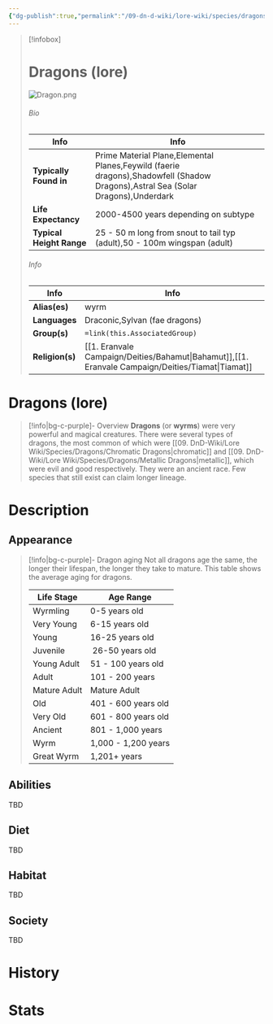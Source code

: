 ```yaml
---
{"dg-publish":true,"permalink":"/09-dn-d-wiki/lore-wiki/species/dragons/dragons-lore/","tags":["species","dragon"]}
---
```



> [!infobox]
> # Dragons (lore) 
> ![Dragon.png](/img/user/z_Assets/Dragon.png)
> ###### Bio
> | Info | Info |
>  |---|---|
> **Typically Found in** | Prime Material Plane,Elemental Planes,Feywild (faerie dragons),Shadowfell (Shadow Dragons),Astral Sea (Solar Dragons),Underdark |
> **Life Expectancy** | 2000-4500 years depending on subtype |
> **Typical Height Range**  | 25 - 50 m long from snout to tail typ (adult),50 - 100m wingspan (adult) |
> ###### Info
> | Info | Info |
>  |---|---|
> **Alias(es)** | wyrm |
>  **Languages** | Draconic,Sylvan (fae dragons) |
> **Group(s)** | `=link(this.AssociatedGroup)` |
> **Religion(s)** | [[1. Eranvale Campaign/Deities/Bahamut\|Bahamut]],[[1. Eranvale Campaign/Deities/Tiamat\|Tiamat]] |

# **Dragons (lore)**
> [!info|bg-c-purple]- Overview
> **Dragons** (or **wyrms**) were very powerful and magical creatures. There were several types of dragons, the most common of which were [[09. DnD-Wiki/Lore Wiki/Species/Dragons/Chromatic Dragons\|chromatic]] and [[09. DnD-Wiki/Lore Wiki/Species/Dragons/Metallic Dragons\|metallic]], which were evil and good respectively. They were an ancient race. Few species that still exist can claim longer lineage. 
> 

# Description
## Appearance 
> [!info|bg-c-purple]- Dragon aging
> Not all dragons age the same, the longer their lifespan, the longer they take to mature. This table shows the average aging for dragons. 
> 
> | Life Stage | Age Range |
> | --- | --- |
> | Wyrmling | 0-5 years old |
> | Very Young | 6-15 years old | 
> | Young | 16-25 years old |
> | Juvenile | 26-50 years old | 
> | Young Adult | 51 - 100 years old |
> | Adult | 101 - 200 years |
> | Mature Adult | Mature Adult | 
> | Old | 401 - 600 years old | 
> | Very Old | 601 - 800 years old | 
> | Ancient | 801 - 1,000 years | 
> | Wyrm | 1,000 - 1,200 years |
> | Great Wyrm | 1,201+ years |
## Abilities
TBD
## Diet
TBD
## Habitat
TBD
## Society 
TBD 
# History


# Stats
